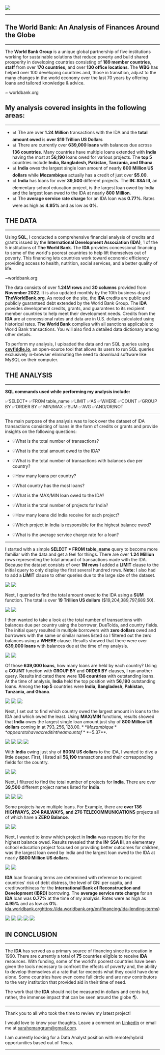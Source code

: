 <img src="images/worldbank_logo.png?raw=true"/>

---
## The World Bank: An Analysis of Finances Around the Globe
---


The **World Bank Group** is a unique global partnership of five institutions working for sustainable solutions that reduce poverty and build shared prosperity in developing countries consisting of **189 member countries**, **staff** from over **170 countries**, and over **130 office locations**. The **WBG** has helped over 100 developing countries and, those in transition, adjust to the many changes in the world economy over the last 70 years by offering loans and tailored knowledge & advice. 

~ worldbank.org


## My analysis covered insights in the following areas:
---

- 📊 The are over **1.24 Million** transactions with the IDA and the **total amount owed** is **over $19 Trillion US Dollars**
- 📊 There are currently over **639,000 loans** with balances due across **136 countries**.  Many countries have multiple loans extended with **India** having the most at **56,190** loans owed for various projects. The **top 5** countries include **India, Bangladesh, Pakistan, Tanzania, and Ghana**.
- 📊 **India** owes the largest single loan amount of nearly **800 Million US dollars** while **Mozambique** actually has a credit of just over **$5.00**.
- 📊 **India** has loans for over **39,500** different projects. The **IN: SSA III**, an elementary school education project, is the largest loan owed by India and the largest loan owed to the IDA at nearly **800 Million**.
- 📊 The **average service rate charge** for an IDA loan was **0.77%**.  Rates were as high as **4.95%** and as low as **0%**.


## THE DATA
---

Using **SQL**, I conducted a comprehensive financial analysis of credits and grants issued by the **International Development Association (IDA)**, 1 of the 5 institutions of **The World Bank**.  The **IDA** provides concessional financing to some of the world's poorest countries to help lift themselves out of poverty. This financing lets countries work toward economic efficiency providing access to health, nutrition, social services, and a better quality of life. 

~worldbank.org

The data consists of over **1.24M rows** and **30 columns** provided from **November 2022**. It is also updated monthly by the 10th business day at [**TheWorldBank.org**](https://finances.worldbank.org/Loans-and-Credits/IDA-Statement-Of-Credits-and-Grants-Historical-Dat/tdwh-3krx). As noted on the site, the **IDA** credits are public and publicly guaranteed debt extended by the World Bank Group. The **IDA** provides development credits, grants, and guarantees to its recipient member countries to help meet their development needs.  Credits from the **IDA** are at concessional rates and data are in U.S. dollars calculated using historical rates. **The World Bank** complies with all sanctions applicable to World Bank transactions.  You will also find a detailed data dictionary among other details.

To perform my analysis, I uploaded the data and ran SQL queries using [**csvfiddle.io**](https://csvfiddle.io), an open-source tool that allows its users to run SQL queries exclusively in-browser eliminating the need to download software like MySQL on their computer.


## THE ANALYSIS
---

**SQL commands used while performing my analysis include:**

✅SELECT* ✅FROM table_name ✅LIMIT ✅AS ✅WHERE ✅COUNT ✅GROUP BY ✅ORDER BY 
✅ MIN/MAX ✅SUM ✅AVG ✅AND/OR/NOT

---

The main purpose of the analysis was to look over the dataset of  IDA transactions consisting of loans in the form of credits or grants and provide insights on the following questions:

- 💡What is the total number of transactions?

- 💡What is the total amount owed to the IDA?

- 💡What is the total number of transactions with balances due per country?

- 💡How many loans per country?

- 💡What country has the most loans?

- 💡What is the MAX/MIN loan owed to the IDA?

- 💡What is the total number of projects for India?

- 💡How many loans did India receive for each project?

- 💡Which project in India is responsible for the highest balance owed?

- 💡What is the average service charge rate for a loan?

---

I started with a simple **SELECT * FROM table_name** query to become more familiar with the data and get a feel for things.  There are over **1.24 Million** rows representing the total amount of transactions made with the IDA. Because the dataset consists of over **1M rows** I added a **LIMIT** clause to the initial query to only display the first several hundred rows.  **Note:**  I also had to add a **LIMIT** clause to other queries due to the large size of the dataset.

<img src="images/Code3.png?raw=true"/>
<img src="images/Code3Query.png?raw=true"/>

Next, I queried to find the total amount owed to the IDA using a **SUM** function. The total is over **19 Trillion US dollars** ($19,204,389,797,689.50).

<img src="images/Code9.png?raw=true"/>
<img src="images/Code9Query.png?raw=true"/>

I then wanted to take a look at the total number of transactions with balances due per country using the borrower, DueToIda, and country fields.  The initial query resulted in multiple borrowers with **zero dollars** owed and borrowers with the same or similar names listed so I filtered out the zero balances using a **WHERE** clause. Results showed that there were over **639,000 loans** with balances due at the time of my analysis.

<img src="images/Code2.png?raw=true"/>
<img src="images/Code2Query.png?raw=true"/>

Of those **639,000 loans**, how many loans are held by each country?  Using a **COUNT** function with **GROUP BY** and **ORDER BY** clauses, I ran another query. Results indicated there were **136 countries** with outstanding loans.  At the time of analysis, **India** held the top position with **56,190** outstanding loans.  Among the **top 5** countries were **India, Bangladesh, Pakistan, Tanzania, and Ghana**.

<img src="images/Code1.png?raw=true"/>
<img src="images/Code1Query.png?raw=true"/>
<img src="images/Code2Query2.png?raw=true"/>

Next, I set out to find which country owed the largest amount in loans to the IDA and which owed the least.  Using **MAX/MIN** functions, results showed that **India** owes the largest single loan amount just shy of **800 Million US dollars** coming in at $793,256,128.00. **Mozambique** appears to have a credit in the amount of **-$5.37**.

<img src="images/Code4.png?raw=true"/>
<img src="images/Code4Query.png?raw=true"/>
<img src="images/Code5.png?raw=true"/>
<img src="images/Code5Query.png?raw=true"/>

With **India** owing just shy of **800M US dollars** to the IDA, I wanted to dive a little deeper.  First, I listed all **56,190** transactions and their corresponding fields for the country.

<img src="images/Code6.png?raw=true"/>
<img src="images/Code6Query.png?raw=true"/>

Next, I filtered to find the total number of projects for **India**. There are over **39,500** different project names listed for **India**.

<img src="images/Code7.png?raw=true"/>
<img src="images/Code7Query.png?raw=true"/>
<img src="images/Code7Query2A.png?raw=true"/>

Some projects have multiple loans. For Example, there are **over 136 HIGHWAYS, 294 RAILWAYS, and 276 TELECOMMUNICATIONS** projects all of which have a **ZERO Balance**.

<img src="images/Code10.png?raw=true"/>
<img src="images/Code10Query.png?raw=true"/>

Next, I wanted to know which project in **India** was responsible for the highest balance owed.  Results revealed that the **IN: SSA III**, an elementary school education project focused on providing better outcomes for children, was the largest loan owed by India and the largest loan owed to the IDA at nearly **$800 Million US dollars**.


<img src="images/Code8.png?raw=true"/>
<img src="images/Code8Query.png?raw=true"/>

**IDA** loan financing terms are determined with reference to recipient countries' risk of debt distress, the level of GNI per capita, and creditworthiness for the **International Bank of Reconstruction and Development (IBRD)** borrowing.  The **average service rate charge** for an **IDA** loan was **0.77%** at the time of my analysis. Rates were as high as **4.95%** and as low as **0%**.
[ida.worldbank.org](https://ida.worldbank.org/en/financing/ida-lending-terms)https://ida.worldbank.org/en/financing/ida-lending-terms)

<img src="images/Code11.png?raw=true"/>
<img src="images/Code11Query.png?raw=true"/>
<img src="images/Code12.png?raw=true"/>
<img src="images/Code12Query.png?raw=true"/>
<img src="images/Code12Query2.png?raw=true"/>

## IN CONCLUSION
---

The **IDA** has served as a primary source of financing since its creation in 1960.  There are currently a total of **75** countries eligible to receive **IDA** resources. With funding, some of the world's poorest countries have been given the tools necessary to confront the effects of poverty and, the ability to develop themselves at a rate that far exceeds what they could have done alone.  Some countries have even come full circle and are now contributors to the very institution that provided aid in their time of need.  

The work that the **IDA** should not be measured in dollars and cents but, rather, the immense impact that can be seen around the globe 🌎.

---

Thank you to all who took the time to review my latest project!  

I would love to know your thoughts.  Leave a comment on [LinkedIn](https://www.linkedin.com/in/sarahamangrum/) or email me at sarahqmangrum@gmail.com.

I am currently looking for a Data Analyst position with remote/hybrid opportunities based out of Texas.  

---
